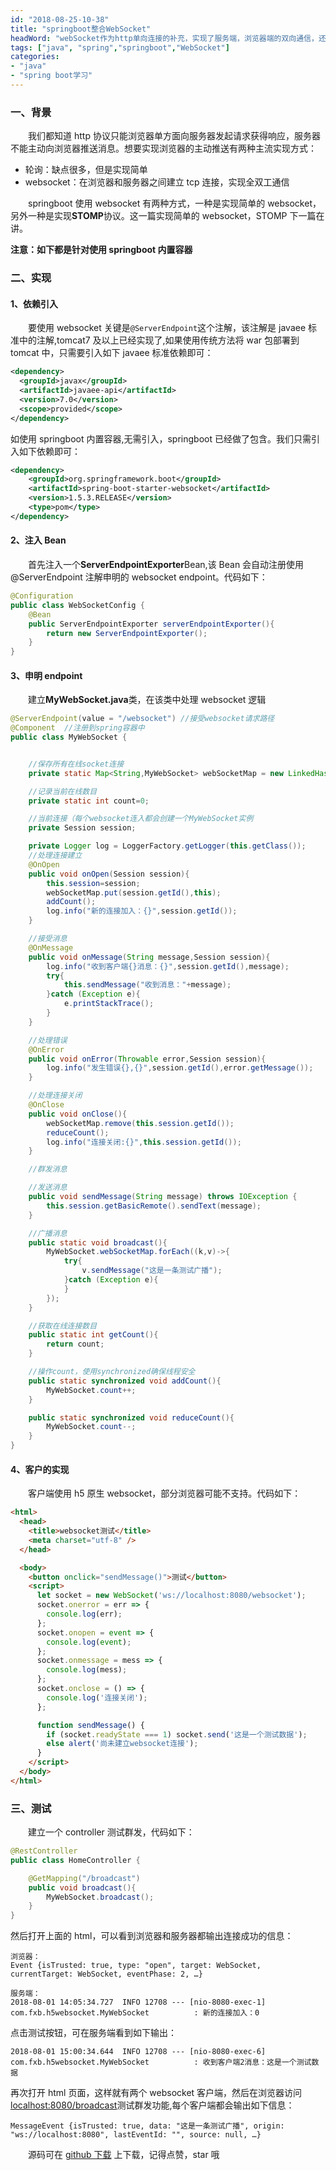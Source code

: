 ```yaml
---
id: "2018-08-25-10-38"
title: "springboot整合WebSocket"
headWord: "webSocket作为http单向连接的补充，实现了服务端，浏览器端的双向通信，还是有必要了解了解"
tags: ["java", "spring","springboot","WebSocket"]
categories: 
- "java"
- "spring boot学习"
---
```


### 一、背景

&emsp;&emsp;我们都知道 http 协议只能浏览器单方面向服务器发起请求获得响应，服务器不能主动向浏览器推送消息。想要实现浏览器的主动推送有两种主流实现方式：

- 轮询：缺点很多，但是实现简单
- websocket：在浏览器和服务器之间建立 tcp 连接，实现全双工通信

&emsp;&emsp;springboot 使用 websocket 有两种方式，一种是实现简单的 websocket，另外一种是实现**STOMP**协议。这一篇实现简单的 websocket，STOMP 下一篇在讲。

**注意：如下都是针对使用 springboot 内置容器**

### 二、实现

#### 1、依赖引入

&emsp;&emsp;要使用 websocket 关键是`@ServerEndpoint`这个注解，该注解是 javaee 标准中的注解,tomcat7 及以上已经实现了,如果使用传统方法将 war 包部署到 tomcat 中，只需要引入如下 javaee 标准依赖即可：

```xml
<dependency>
  <groupId>javax</groupId>
  <artifactId>javaee-api</artifactId>
  <version>7.0</version>
  <scope>provided</scope>
</dependency>
```

如使用 springboot 内置容器,无需引入，springboot 已经做了包含。我们只需引入如下依赖即可：

```xml
<dependency>
    <groupId>org.springframework.boot</groupId>
    <artifactId>spring-boot-starter-websocket</artifactId>
    <version>1.5.3.RELEASE</version>
    <type>pom</type>
</dependency>
```

#### 2、注入 Bean

&emsp;&emsp;首先注入一个**ServerEndpointExporter**Bean,该 Bean 会自动注册使用@ServerEndpoint 注解申明的 websocket endpoint。代码如下：

```java
@Configuration
public class WebSocketConfig {
    @Bean
    public ServerEndpointExporter serverEndpointExporter(){
        return new ServerEndpointExporter();
    }
}
```

#### 3、申明 endpoint

&emsp;&emsp;建立**MyWebSocket.java**类，在该类中处理 websocket 逻辑

```java
@ServerEndpoint(value = "/websocket") //接受websocket请求路径
@Component  //注册到spring容器中
public class MyWebSocket {


    //保存所有在线socket连接
    private static Map<String,MyWebSocket> webSocketMap = new LinkedHashMap<>();

    //记录当前在线数目
    private static int count=0;

    //当前连接（每个websocket连入都会创建一个MyWebSocket实例
    private Session session;

    private Logger log = LoggerFactory.getLogger(this.getClass());
    //处理连接建立
    @OnOpen
    public void onOpen(Session session){
        this.session=session;
        webSocketMap.put(session.getId(),this);
        addCount();
        log.info("新的连接加入：{}",session.getId());
    }

    //接受消息
    @OnMessage
    public void onMessage(String message,Session session){
        log.info("收到客户端{}消息：{}",session.getId(),message);
        try{
            this.sendMessage("收到消息："+message);
        }catch (Exception e){
            e.printStackTrace();
        }
    }

    //处理错误
    @OnError
    public void onError(Throwable error,Session session){
        log.info("发生错误{},{}",session.getId(),error.getMessage());
    }

    //处理连接关闭
    @OnClose
    public void onClose(){
        webSocketMap.remove(this.session.getId());
        reduceCount();
        log.info("连接关闭:{}",this.session.getId());
    }

    //群发消息

    //发送消息
    public void sendMessage(String message) throws IOException {
        this.session.getBasicRemote().sendText(message);
    }

    //广播消息
    public static void broadcast(){
        MyWebSocket.webSocketMap.forEach((k,v)->{
            try{
                v.sendMessage("这是一条测试广播");
            }catch (Exception e){
            }
        });
    }

    //获取在线连接数目
    public static int getCount(){
        return count;
    }

    //操作count，使用synchronized确保线程安全
    public static synchronized void addCount(){
        MyWebSocket.count++;
    }

    public static synchronized void reduceCount(){
        MyWebSocket.count--;
    }
}
```

#### 4、客户的实现

&emsp;&emsp;客户端使用 h5 原生 websocket，部分浏览器可能不支持。代码如下：

```html
<html>
  <head>
    <title>websocket测试</title>
    <meta charset="utf-8" />
  </head>

  <body>
    <button onclick="sendMessage()">测试</button>
    <script>
      let socket = new WebSocket('ws://localhost:8080/websocket');
      socket.onerror = err => {
        console.log(err);
      };
      socket.onopen = event => {
        console.log(event);
      };
      socket.onmessage = mess => {
        console.log(mess);
      };
      socket.onclose = () => {
        console.log('连接关闭');
      };

      function sendMessage() {
        if (socket.readyState === 1) socket.send('这是一个测试数据');
        else alert('尚未建立websocket连接');
      }
    </script>
  </body>
</html>
```

### 三、测试

&emsp;&emsp;建立一个 controller 测试群发，代码如下：

```java
@RestController
public class HomeController {

    @GetMapping("/broadcast")
    public void broadcast(){
        MyWebSocket.broadcast();
    }
}
```

然后打开上面的 html，可以看到浏览器和服务器都输出连接成功的信息：

```
浏览器：
Event {isTrusted: true, type: "open", target: WebSocket, currentTarget: WebSocket, eventPhase: 2, …}

服务端：
2018-08-01 14:05:34.727  INFO 12708 --- [nio-8080-exec-1] com.fxb.h5websocket.MyWebSocket          : 新的连接加入：0
```

点击测试按钮，可在服务端看到如下输出：

```
2018-08-01 15:00:34.644  INFO 12708 --- [nio-8080-exec-6] com.fxb.h5websocket.MyWebSocket          : 收到客户端2消息：这是一个测试数据
```

再次打开 html 页面，这样就有两个 websocket 客户端，然后在浏览器访问[localhost:8080/broadcast](localhost:8080/broadcast)测试群发功能,每个客户端都会输出如下信息：

```
MessageEvent {isTrusted: true, data: "这是一条测试广播", origin: "ws://localhost:8080", lastEventId: "", source: null, …}
```

&emsp;&emsp;源码可在 [github 下载](https://github.com/FleyX/demo-project/tree/master/h5websocket) 上下载，记得点赞，star 哦
